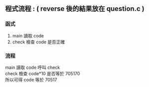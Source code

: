 ## 程式流程 : ( reverse 後的結果放在 question.c )

### 函式
		
1. main 讀取 code
2. check 檢查 code 是否正確

### 流程

main 讀取 code 呼叫 check<br>
check 檢查 code*10 是否等於 705170 <br>
所以可得 code 等於 70517<br>
